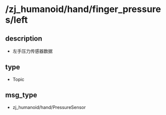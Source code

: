 ﻿# /zj_humanoid/hand/finger_pressures/left

## description
- 左手压力传感器数据

## type
- Topic

## msg_type
- zj_humanoid/hand/PressureSensor


